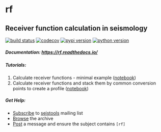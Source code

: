 # rf
## Receiver function calculation in seismology

[![build status](https://travis-ci.org/trichter/rf.svg?branch=master)](https://travis-ci.org/trichter/rf)
[![codecov](https://codecov.io/gh/trichter/rf/branch/master/graph/badge.svg)](https://codecov.io/gh/trichter/rf)
[![pypi version](https://img.shields.io/pypi/v/rf.svg)](https://pypi.python.org/pypi/rf)
[![python version](https://img.shields.io/pypi/pyversions/rf.svg)](https://python.org)

##### Documentation: https://rf.readthedocs.io/
##### Tutorials:
  1. Calculate receiver functions - minimal example ([notebook][nb1])
  2. Calculate receiver functions and stack them by common conversion points to create a profile ([notebook][nb2])

[nb1]: http://nbviewer.jupyter.org/github/trichter/notebooks/blob/master/notebooks/receiver_function_minimal_example.ipynb
[nb2]: http://nbviewer.jupyter.org/github/trichter/notebooks/blob/master/notebooks/receiver_function_profile_chile.ipynb

##### Get Help:
 - [Subscribe](mailto:seistools-join@listserv.uni-jena.de?subject=Join) to [seistools](https://lserv.uni-jena.de/mailman/listinfo/seistools) mailing list
 - [Browse](https://lserv.uni-jena.de/pipermail/seistools/) the archive
 - [Post](mailto:seistools@listserv.uni-jena.de?subject=[rf]) a message and ensure the subject contains `[rf]`
 